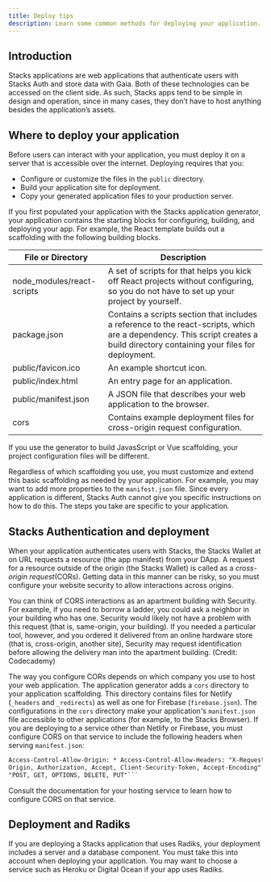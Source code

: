 ```yaml
---
title: Deploy tips
description: Learn some common methods for deploying your application.
---
```


## Introduction

Stacks applications are web applications that authenticate users with Stacks Auth and store data with Gaia. Both of these technologies can be accessed on the client side. As such, Stacks apps tend to be simple in design and operation, since in many cases, they don’t have to host anything besides the application’s assets.

## Where to deploy your application

Before users can interact with your application, you must deploy it on a server that is accessible over the internet. Deploying requires that you:

- Configure or customize the files in the `public` directory.
- Build your application site for deployment.
- Copy your generated application files to your production server.

If you first populated your application with the Stacks application generator, your application contains the starting blocks for configuring, building, and deploying your app. For example, the React template builds out a scaffolding with the following building blocks.

| File or Directory          | Description                                                                                                                                                                    |
| -------------------------- | ------------------------------------------------------------------------------------------------------------------------------------------------------------------------------ |
| node_modules/react-scripts | A set of scripts for that helps you kick off React projects without configuring, so you do not have to set up your project by yourself.                                        |
| package.json               | Contains a scripts section that includes a reference to the react-scripts, which are a dependency. This script creates a build directory containing your files for deployment. |
| public/favicon.ico         | An example shortcut icon.                                                                                                                                                      |
| public/index.html          | An entry page for an application.                                                                                                                                              |
| public/manifest.json       | A JSON file that describes your web application to the browser.                                                                                                                |
| cors                       | Contains example deployment files for cross-origin request configuration.                                                                                                      |

If you use the generator to build JavasScript or Vue scaffolding, your project configuration files will be different.

Regardless of which scaffolding you use, you must customize and extend this basic scaffolding as needed by your application. For example, you may want to add more properties to the `manifest.json` file. Since every application is different, Stacks Auth cannot give you specific instructions on how to do this. The steps you take are specific to your application.

## Stacks Authentication and deployment

When your application authenticates users with Stacks, the Stacks Wallet at on URL requests a resource (the app manifest) from your DApp. A request for a resource outside of the origin (the Stacks Wallet) is called as a _cross-origin request_(CORs). Getting data in this manner can be risky, so you must configure your website security to allow interactions across origins.

You can think of CORS interactions as an apartment building with Security. For example, if you need to borrow a ladder, you could ask a neighbor in your building who has one. Security would likely not have a problem with this request (that is, same-origin, your building). If you needed a particular tool, however, and you ordered it delivered from an online hardware store (that is, cross-origin, another site), Security may request identification before allowing the delivery man into the apartment building. (Credit: Codecademy)

The way you configure CORs depends on which company you use to host your web application. The application generator adds a `cors` directory to your application scaffolding. This directory contains files for Netlify (`_headers` and `_redirects`) as well as one for Firebase (`firebase.json`). The configurations in the `cors` directory make your application's `manifest.json` file accessible to other applications (for example, to the Stacks Browser). If you are deploying to a service other than Netlify or Firebase, you must configure CORS on that service to include the following headers when serving `manifest.json`:

````html
Access-Control-Allow-Origin: * Access-Control-Allow-Headers: "X-Requested-With, Content-Type,
Origin, Authorization, Accept, Client-Security-Token, Accept-Encoding" Access-Control-Allow-Methods:
"POST, GET, OPTIONS, DELETE, PUT"```
````

Consult the documentation for your hosting service to learn how to configure CORS on that service.

## Deployment and Radiks

If you are deploying a Stacks application that uses Radiks, your deployment includes a server and a database component. You must take this into account when deploying your application. You may want to choose a service such as Heroku or Digital Ocean if your app uses Radiks.
